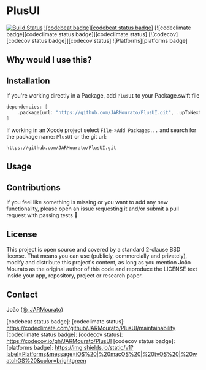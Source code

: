 # PlusUI

[![Build Status][build status badge]][build status]
[![codebeat badge][codebeat status badge]][codebeat status]
[![codeclimate badge][codeclimate status badge]][codeclimate status]
[![codecov][codecov status badge]][codecov status]
![Platforms][platforms badge]

## Why would I use this?


## Installation

If you're working directly in a Package, add `PlusUI` to your Package.swift file

```swift
dependencies: [
    .package(url: "https://github.com/JARMourato/PlusUI.git", .upToNextMajor(from: "1.0.0")),
]
```

If working in an Xcode project select `File->Add Packages...` and search for the package name: `PlusUI` or the git url:

`https://github.com/JARMourato/PlusUI.git`

## Usage

## Contributions

If you feel like something is missing or you want to add any new functionality, please open an issue requesting it and/or submit a pull request with passing tests 🙌

## License

This project is open source and covered by a standard 2-clause BSD license. That means you can use (publicly, commercially and privately), modify and distribute this project's content, as long as you mention João Mourato as the original author of this code and reproduce the LICENSE text inside your app, repository, project or research paper.

## Contact

João ([@_JARMourato](https://twitter.com/_JARMourato))

[build status]: https://github.com/JARMourato/PlusUI/actions?query=workflow%3ACI
[build status badge]: https://github.com/JARMourato/PlusUI/workflows/CI/badge.svg
[codebeat status]: https://codebeat.co/projects/github-com-jarmourato-PlusUI-main
[codebeat status badge]: 
[codeclimate status]: https://codeclimate.com/github/JARMourato/PlusUI/maintainability
[codeclimate status badge]: 
[codecov status]: https://codecov.io/gh/JARMourato/PlusUI
[codecov status badge]: 
[platforms badge]: https://img.shields.io/static/v1?label=Platforms&message=iOS%20|%20macOS%20|%20tvOS%20|%20watchOS%20&color=brightgreen
